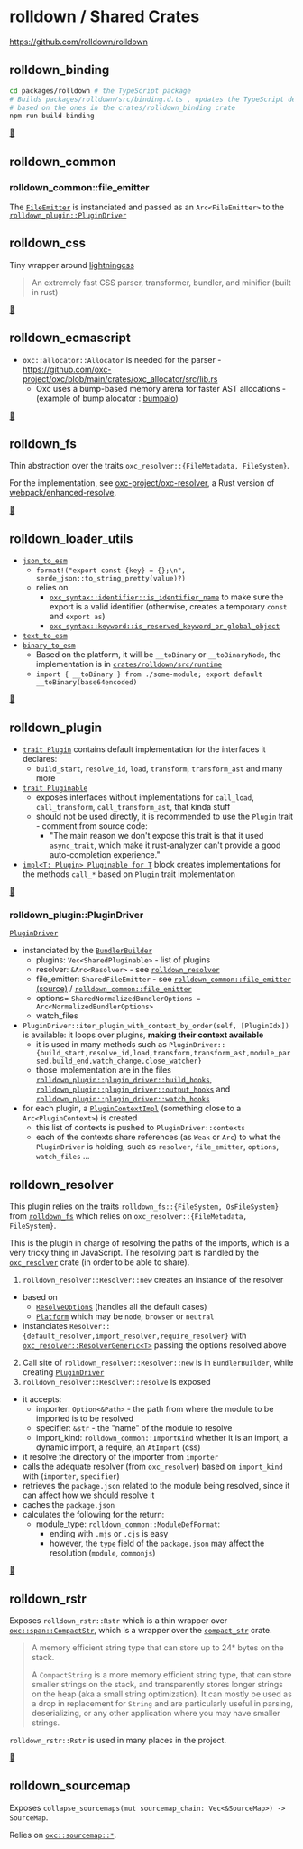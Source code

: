 # rolldown / Shared Crates

<https://github.com/rolldown/rolldown>

## rolldown_binding

```sh
cd packages/rolldown # the TypeScript package
# Builds packages/rolldown/src/binding.d.ts , updates the TypeScript definitions of all bindings
# based on the ones in the crates/rolldown_binding crate
npm run build-binding
```

<a href="https://github.com/rolldown/rolldown/tree/main/crates/rolldown_binding" title="Source Code of rolldown_binding">📄</a>

## rolldown_common

### rolldown_common::file_emitter

The [`FileEmitter`](https://github.com/rolldown/rolldown/blob/main/crates/rolldown_common/src/file_emitter.rs) is instanciated and passed as an `Arc<FileEmitter>` to the [`rolldown_plugin::PluginDriver`](#rolldown_pluginplugindriver)

## rolldown_css

Tiny wrapper around [lightningcss](https://lightningcss.dev)

> An extremely fast CSS parser, transformer, bundler, and minifier (built in rust)

<a href="https://github.com/rolldown/rolldown/tree/main/crates/rolldown_css" title="Source Code of rolldown_css">📄</a>

## rolldown_ecmascript

- `oxc::allocator::Allocator` is needed for the parser - https://github.com/oxc-project/oxc/blob/main/crates/oxc_allocator/src/lib.rs
  - Oxc uses a bump-based memory arena for faster AST allocations - (example of bump alocator : [bumpalo](https://docs.rs/bumpalo/3.16.0/bumpalo/index.html))

<a href="https://github.com/rolldown/rolldown/tree/main/crates/rolldown_ecmascript" title="Source Code of rolldown_ecmascript">📄</a>

## rolldown_fs

Thin abstraction over the traits `oxc_resolver::{FileMetadata, FileSystem}`.

For the implementation, see [oxc-project/oxc-resolver](https://github.com/oxc-project/oxc-resolver), a Rust version of [webpack/enhanced-resolve](https://github.com/webpack/enhanced-resolve).

<a href="https://github.com/rolldown/rolldown/tree/main/crates/rolldown_fs" title="Source Code of rolldown_fs">📄</a>

## rolldown_loader_utils

- [`json_to_esm`](https://github.com/rolldown/rolldown/blob/main/crates/rolldown_loader_utils/src/json_to_esm.rs)
  - `format!("export const {key} = {};\n", serde_json::to_string_pretty(value)?)`
  - relies on
    - [`oxc_syntax::identifier::is_identifier_name`](https://github.com/oxc-project/oxc/blob/main/crates/oxc_syntax/src/identifier.rs) to make sure the export is a valid identifier (otherwise, creates a temporary `const` and `export as`)
    - [`oxc_syntax::keyword::is_reserved_keyword_or_global_object`](https://github.com/oxc-project/oxc/blob/main/crates/oxc_syntax/src/keyword.rs)
- [`text_to_esm`](https://github.com/rolldown/rolldown/blob/main/crates/rolldown_loader_utils/src/text_to_esm.rs)
- [`binary_to_esm`](https://github.com/rolldown/rolldown/blob/main/crates/rolldown_loader_utils/src/binary_to_esm.rs)
  - Based on the platform, it will be `__toBinary` or `__toBinaryNode`, the implementation is in [`crates/rolldown/src/runtime`](https://github.com/rolldown/rolldown/blob/main/crates/rolldown/src/runtime/index.js)
  - `import { __toBinary } from ./some-module; export default __toBinary(base64encoded)`

<a href="https://github.com/rolldown/rolldown/tree/main/crates/rolldown_loader_utils" title="Source Code of rolldown_loader_utils">📄</a>

## rolldown_plugin

- [`trait Plugin`](https://github.com/rolldown/rolldown/blob/main/crates/rolldown_plugin/src/plugin.rs) contains default implementation for the interfaces it declares:
  - `build_start`, `resolve_id`, `load`, `transform`, `transform_ast` and many more
- [`trait Pluginable`](https://github.com/rolldown/rolldown/blob/main/crates/rolldown_plugin/src/pluginable.rs)
  - exposes interfaces without implementations for `call_load`, `call_transform`, `call_transform_ast`, that kinda stuff
  - should not be used directly, it is recommended to use the `Plugin` trait - comment from source code:
    - "The main reason we don't expose this trait is that it used `async_trait`, which make it rust-analyzer can't provide a good auto-completion experience."
- [`impl<T: Plugin> Pluginable for T`](https://github.com/rolldown/rolldown/blob/main/crates/rolldown_plugin/src/pluginable.rs) block creates implementations for the methods `call_*` based on `Plugin` trait implementation

<a href="https://github.com/rolldown/rolldown/tree/main/crates/rolldown_plugin" title="Source Code of rolldown_plugin">📄</a>

### rolldown_plugin::PluginDriver

[`PluginDriver`](https://github.com/rolldown/rolldown/blob/main/crates/rolldown_plugin/src/plugin_driver/mod.rs)

- instanciated by the [`BundlerBuilder`](https://github.com/rolldown/rolldown/blob/main/crates/rolldown/src/bundler_builder.rs)
  - plugins: `Vec<SharedPluginable>` - list of plugins
  - resolver: `&Arc<Resolver>` - see [`rolldown_resolver`](#rolldown_resolver)
  - file_emitter: `SharedFileEmitter` - see [`rolldown_common::file_emitter` (source)](https://github.com/rolldown/rolldown/blob/main/crates/rolldown_common/src/file_emitter.rs) / [`rolldown_common::file_emitter`](#rolldown_commonfile_emitter)
  - options= `SharedNormalizedBundlerOptions = Arc<NormalizedBundlerOptions>`
  - watch_files
- `PluginDriver::iter_plugin_with_context_by_order(self, [PluginIdx])` is available: it loops over plugins, **making their context available**
  - it is used in many methods such as `PluginDriver::{build_start,resolve_id,load,transform,transform_ast,module_parsed,build_end,watch_change,close_watcher}`
  - those implementation are in the files [`rolldown_plugin::plugin_driver::build_hooks`](https://github.com/rolldown/rolldown/blob/main/crates/rolldown_plugin/src/plugin_driver/build_hooks.rs), [`rolldown_plugin::plugin_driver::output_hooks`](https://github.com/rolldown/rolldown/blob/main/crates/rolldown_plugin/src/plugin_driver/output_hooks.rs) and [`rolldown_plugin::plugin_driver::watch_hooks`](https://github.com/rolldown/rolldown/blob/main/crates/rolldown_plugin/src/plugin_driver/watch_hooks.rs)
- for each plugin, a [`PluginContextImpl`](https://github.com/rolldown/rolldown/blob/main/crates/rolldown_plugin/src/plugin_context.rs) (something close to a `Arc<PluginContext>`) is created
  - this list of contexts is pushed to `PluginDriver::contexts`
  - each of the contexts share references (as `Weak` or `Arc`) to what the `PluginDriver` is holding, such as `resolver`, `file_emitter`, `options`, `watch_files` ...

## rolldown_resolver

This plugin relies on the traits `rolldown_fs::{FileSystem, OsFileSystem}` from [`rolldown_fs`](#rolldown_fs) which relies on `oxc_resolver::{FileMetadata, FileSystem}`.

This is the plugin in charge of resolving the paths of the imports, which is a very tricky thing in JavaScript. The resolving part is handled by the [`oxc_resolver`](../oxc-resolver/README.md) crate (in order to be able to share).

1. `rolldown_resolver::Resolver::new` creates an instance of the resolver
  - based on
    - [`ResolveOptions`](https://github.com/rolldown/rolldown/blob/main/crates/rolldown_common/src/inner_bundler_options/types/resolve_options.rs) (handles all the default cases)
    - [`Platform`](https://github.com/rolldown/rolldown/blob/main/crates/rolldown_common/src/inner_bundler_options/types/platform.rs) which may be `node`, `browser` or `neutral`
  - instanciates `Resolver::{default_resolver,import_resolver,require_resolver}` with [`oxc_resolver::ResolverGeneric<T>`](https://github.com/oxc-project/oxc-resolver/blob/main/src/lib.rs) passing the options resolved above
2. Call site of `rolldown_resolver::Resolver::new` is in `BundlerBuilder`, while creating [`PluginDriver`](#rolldown_pluginplugindriver)
3. `rolldown_resolver::Resolver::resolve` is exposed
  - it accepts:
    - importer: `Option<&Path>` - the path from where the module to be imported is to be resolved
    - specifier: `&str` - the "name" of the module to resolve
    - import_kind: `rolldown_common::ImportKind` whether it is an import, a dynamic import, a require, an `AtImport` (css)
  - it resolve the directory of the importer from `importer`
  - calls the adequate resolver (from `oxc_resolver`) based on `import_kind` with (`importer`, `specifier`)
  - retrieves the `package.json` related to the module being resolved, since it can affect how we should resolve it
  - caches the `package.json`
  - calculates the following for the return:
    - module_type: `rolldown_common::ModuleDefFormat`:
      - ending with `.mjs` or `.cjs` is easy
      - however, the `type` field of the `package.json` may affect the resolution (`module`, `commonjs`)

<a href="https://github.com/rolldown/rolldown/tree/main/crates/rolldown_resolver" title="Source Code of rolldown_resolver">📄</a>

## rolldown_rstr

Exposes `rolldown_rstr::Rstr` which is a thin wrapper over [`oxc::span::CompactStr`](https://github.com/oxc-project/oxc/blob/main/crates/oxc_span/src/compact_str.rs), which is a wrapper over the [`compact_str`](https://crates.io/crates/compact_str) crate.

> A memory efficient string type that can store up to 24* bytes on the stack.
>
> A `CompactString` is a more memory efficient string type, that can store smaller strings on the stack, and transparently stores longer strings on the heap (aka a small string optimization). It can mostly be used as a drop in replacement for `String` and are particularly useful in parsing, deserializing, or any other application where you may have smaller strings.

`rolldown_rstr::Rstr` is used in many places in the project.

<a href="https://github.com/rolldown/rolldown/tree/main/crates/rolldown_rstr" title="Source Code of rolldown_rstr">📄</a>

## rolldown_sourcemap

Exposes `collapse_sourcemaps(mut sourcemap_chain: Vec<&SourceMap>) -> SourceMap`.

Relies on [`oxc::sourcemap::*`](https://github.com/oxc-project/oxc/tree/main/crates/oxc_sourcemap).

